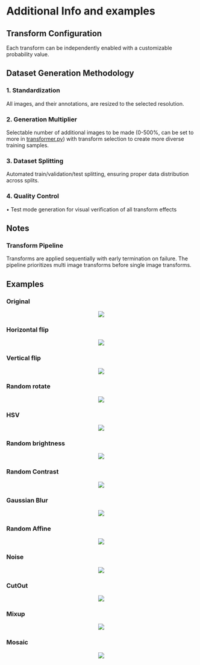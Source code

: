 # Additional Info and examples

## Transform Configuration

Each transform can be independently enabled with a customizable probability value.

## Dataset Generation Methodology

### 1. Standardization

All images, and their annotations, are resized to the selected resolution.

### 2. Generation Multiplier

Selectable number of additional images to be made (0-500%, can be set to more in [transformer.py](transformer.py)) with transform selection to create more diverse training samples.

### 3. Dataset Splitting

Automated train/validation/test splitting, ensuring proper data distribution across splits.

### 4. Quality Control

• Test mode generation for visual verification of all transform effects

## Notes

### Transform Pipeline

Transforms are applied sequentially with early termination on failure. The pipeline prioritizes multi image transforms before single image transforms.

## Examples

### Original

<p align="center">
  <img src="../test_generation/images/original.jpg" align="middle"/>
</p>

### Horizontal flip

<p align="center">
  <img src="../test_generation/images/horizontal_flip.jpg" align="middle"/>
</p>

### Vertical flip

<p align="center">
  <img src="../test_generation/images/vertical_flip.jpg" align="middle"/>
</p>

### Random rotate

<p align="center">
  <img src="../test_generation/images/random_rotate.jpg" align="middle"/>
</p>

### HSV

<p align="center">
  <img src="../test_generation/images/hsv.jpg" align="middle"/>
</p>

### Random brightness

<p align="center">
  <img src="../test_generation/images/horizontal_flip.jpg" align="middle"/>
</p>

### Random Contrast

<p align="center">
  <img src="../test_generation/images/random_contrast.jpg" align="middle"/>
</p>

### Gaussian Blur

<p align="center">
  <img src="../test_generation/images/gaussian_blur.jpg" align="middle"/>
</p>

### Random Affine

<p align="center">
  <img src="../test_generation/images/random_affine.jpg" align="middle"/>
</p>

### Noise

<p align="center">
  <img src="../test_generation/images/noise.jpg" align="middle"/>
</p>

### CutOut

<p align="center">
  <img src="../test_generation/images/cutout.jpg" align="middle"/>
</p>

### Mixup

<p align="center">
  <img src="../test_generation/images/mixup.jpg" align="middle"/>
</p>

### Mosaic

<p align="center">
  <img src="../test_generation/images/mosaic.jpg" align="middle"/>
</p>
